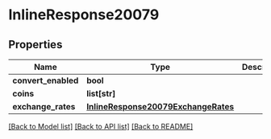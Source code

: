 # InlineResponse20079

## Properties
Name | Type | Description | Notes
------------ | ------------- | ------------- | -------------
**convert_enabled** | **bool** |  | 
**coins** | **list[str]** |  | 
**exchange_rates** | [**InlineResponse20079ExchangeRates**](InlineResponse20079ExchangeRates.md) |  | 

[[Back to Model list]](../README.md#documentation-for-models) [[Back to API list]](../README.md#documentation-for-api-endpoints) [[Back to README]](../README.md)

